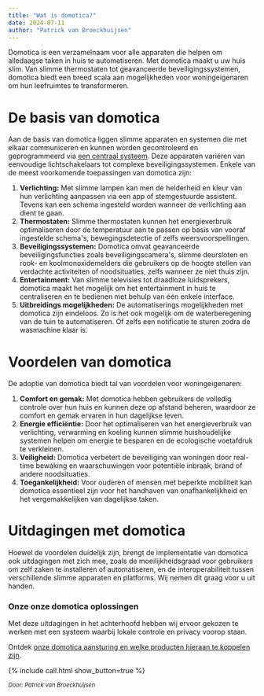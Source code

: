 ```yaml
---
title: "Wat is domotica?"
date: 2024-07-11
author: "Patrick van Broeckhuijsen"
---
```


Domotica is een verzamelnaam voor alle apparaten die helpen om alledaagse taken in huis te automatiseren. Met domotica maakt u uw huis slim. Van slimme thermostaten tot geavanceerde beveiligingssystemen, domotica biedt een breed scala aan mogelijkheden voor woningeigenaren om hun leefruimtes te transformeren.

# De basis van domotica

Aan de basis van domotica liggen slimme apparaten en systemen die met elkaar communiceren en kunnen worden gecontroleerd en geprogrammeerd via [een centraal systeem](/blog/onze-domotica-aansturing). Deze apparaten variëren van eenvoudige lichtschakelaars tot complexe beveiligingssystemen. Enkele van de meest voorkomende toepassingen van domotica zijn:

1. **Verlichting:** Met slimme lampen kan men de helderheid en kleur van hun verlichting aanpassen via een app of stemgestuurde assistent. Tevens kan een schema ingesteld worden wanneer de verlichting aan dient te gaan.
1. **Thermostaten:** Slimme thermostaten kunnen het energieverbruik optimaliseren door de temperatuur aan te passen op basis van vooraf ingestelde schema's, bewegingsdetectie of zelfs weersvoorspellingen.
1. **Beveiligingssystemen:** Domotica omvat geavanceerde beveiligingsfuncties zoals beveiligingscamera's, slimme deursloten en rook- en koolmonoxidemelders die gebruikers op de hoogte stellen van verdachte activiteiten of noodsituaties, zelfs wanneer ze niet thuis zijn.
1. **Entertainment:** Van slimme televisies tot draadloze luidsprekers, domotica maakt het mogelijk om het entertainment in huis te centraliseren en te bedienen met behulp van één enkele interface.
1. **Uitbreidings mogelijkheden:** De automatiserings mogelijkheden met domotica zijn eindeloos. Zo is het ook mogelijk om de waterberegening van de tuin te automatiseren. Of zelfs een notificatie te sturen zodra de wasmachine klaar is.

# Voordelen van domotica

De adoptie van domotica biedt tal van voordelen voor woningeigenaren:

1. **Comfort en gemak:** Met domotica hebben gebruikers de volledig controle over hun huis en kunnen deze op afstand beheren, waardoor ze comfort en gemak ervaren in hun dagelijkse leven.
1. **Energie efficiëntie:** Door het optimaliseren van het energieverbruik van verlichting, verwarming en koeling kunnen slimme huishoudelijke systemen helpen om energie te besparen en de ecologische voetafdruk te verkleinen.
1. **Veiligheid:** Domotica verbetert de beveiliging van woningen door real-time bewaking en waarschuwingen voor potentiële inbraak, brand of andere noodsituaties.
1. **Toegankelijkheid:** Voor ouderen of mensen met beperkte mobiliteit kan domotica essentieel zijn voor het handhaven van onafhankelijkheid en het vergemakkelijken van dagelijkse taken.

# Uitdagingen met domotica

Hoewel de voordelen duidelijk zijn, brengt de implementatie van domotica ook uitdagingen met zich mee, zoals de moeilijkheidsgraad voor gebruikers om zelf zaken te installeren of automatiseren, en de interoperabiliteit tussen verschillende slimme apparaten en platforms. Wij nemen dit graag voor u uit handen.

### Onze onze domotica oplossingen

Met deze uitdagingen in het achterhoofd hebben wij ervoor gekozen te werken met een systeem waarbij lokale controle en privacy voorop staan.

Ontdek [onze domotica aansturing en welke producten hieraan te koppelen zijn](/blog/onze-domotica-aansturing). 

{% include call.html show_button=true %}


<em><small>Door: Patrick van Broeckhuijsen</small></em>